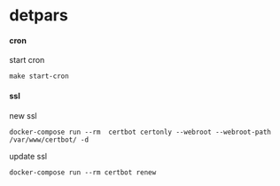 # detpars

#### cron

start cron

```
make start-cron
```

#### ssl

new ssl
```
docker-compose run --rm  certbot certonly --webroot --webroot-path /var/www/certbot/ -d
```

update ssl
```
docker-compose run --rm certbot renew
```
